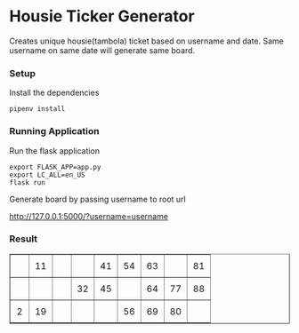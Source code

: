 # Housie Ticker Generator

Creates unique housie(tambola) ticket based on username and date. Same username on same date will generate same board.


### Setup

Install the dependencies

    pipenv install

### Running Application
Run the flask application

    export FLASK_APP=app.py
    export LC_ALL=en_US
    flask run

Generate board by passing username to root url

http://127.0.0.1:5000/?username=username

### Result

<table border="1">
<tbody>
<tr><td style="padding: 10px;text-align: center;">&nbsp;&nbsp;&nbsp;</td><td style="padding: 10px;text-align: center;">11</td><td style="padding: 10px;text-align: center;">&nbsp;&nbsp;&nbsp;</td><td style="padding: 10px;text-align: center;">&nbsp;&nbsp;&nbsp;</td><td style="padding: 10px;text-align: center;">41</td><td style="padding: 10px;text-align: center;">54</td><td style="padding: 10px;text-align: center;">63</td><td style="padding: 10px;text-align: center;">&nbsp;&nbsp;&nbsp;</td><td style="padding: 10px;text-align: center;">81</td></tr>
<tr><td style="padding: 10px;text-align: center;">&nbsp;&nbsp;&nbsp;</td><td style="padding: 10px;text-align: center;">&nbsp;&nbsp;&nbsp;</td><td style="padding: 10px;text-align: center;">&nbsp;&nbsp;&nbsp;</td><td style="padding: 10px;text-align: center;">32</td><td style="padding: 10px;text-align: center;">45</td><td style="padding: 10px;text-align: center;">&nbsp;&nbsp;&nbsp;</td><td style="padding: 10px;text-align: center;">64</td><td style="padding: 10px;text-align: center;">77</td><td style="padding: 10px;text-align: center;">88</td></tr>
<tr><td style="padding: 10px;text-align: center;">2</td><td style="padding: 10px;text-align: center;">19</td><td style="padding: 10px;text-align: center;">&nbsp;&nbsp;&nbsp;</td><td style="padding: 10px;text-align: center;">&nbsp;&nbsp;&nbsp;</td><td style="padding: 10px;text-align: center;">&nbsp;&nbsp;&nbsp;</td><td style="padding: 10px;text-align: center;">56</td><td style="padding: 10px;text-align: center;">69</td><td style="padding: 10px;text-align: center;">80</td><td style="padding: 10px;text-align: center;">&nbsp;&nbsp;&nbsp;</td></tr>
</tbody>
</table>
